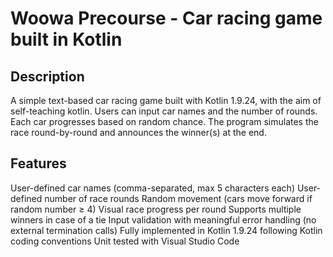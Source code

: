 # Woowa Precourse - Car racing game built in Kotlin
## Description

A simple text-based car racing game built with Kotlin 1.9.24, with the aim of self-teaching kotlin. Users can input car names and the number of rounds. Each car progresses based on random chance. The program simulates the race round-by-round and announces the winner(s) at the end.

## Features

User-defined car names (comma-separated, max 5 characters each)
User-defined number of race rounds
Random movement (cars move forward if random number ≥ 4)
Visual race progress per round
Supports multiple winners in case of a tie
Input validation with meaningful error handling (no external termination calls)
Fully implemented in Kotlin 1.9.24 following Kotlin coding conventions
Unit tested with Visual Studio Code
